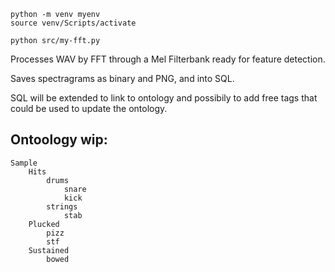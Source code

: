     python -m venv myenv 
    source venv/Scripts/activate
    
    python src/my-fft.py


Processes WAV by FFT through a Mel Filterbank ready for feature detection.

Saves spectragrams as binary and PNG, and into SQL.

SQL will be extended to link to ontology and possibily to add free tags that could be used to update the ontology.

## Ontoology wip:

    Sample
        Hits
            drums
                snare
                kick
            strings
                stab
        Plucked
            pizz
            stf
        Sustained
            bowed
